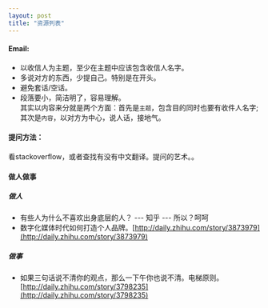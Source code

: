 ```yaml
---
layout: post
title: "资源列表"
---
```


#### Email:    
+ 以收信人为主题，至少在主题中应该包含收信人名字。    
+ 多说对方的东西，少提自己。特别是在开头。    
+ 避免套话/空话。    
+ 段落要小，简洁明了，容易理解。    
其实以内容来分就是两个方面：首先是`主题`，包含目的同时也要有收件人名字;其次是`内容`，以对方为中心，说人话，接地气。

#### 提问方法：    
看stackoverflow，或者查找有没有中文翻译。提问的艺术。。


#### 做人做事

##### 做人
+ 有些人为什么不喜欢出身底层的人？ --- 知乎 --- 所以？呵呵
+ 数字化媒体时代如何打造个人品牌。[http://daily.zhihu.com/story/3873979](http://daily.zhihu.com/story/3873979)

##### 做事
+ 如果三句话说不清你的观点，那么一下午你也说不清。电梯原则。[http://daily.zhihu.com/story/3798235](http://daily.zhihu.com/story/3798235)
